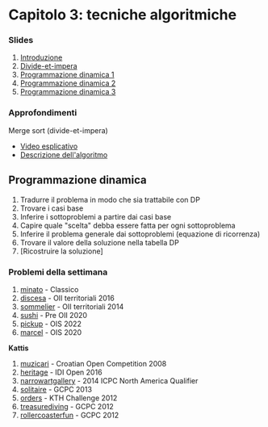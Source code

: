 # Capitolo 3: tecniche algoritmiche

### Slides

1. [Introduzione](http://disi.unitn.it/~montreso/asd/slides/00-introcorso.pdf "Montresor")
2. [Divide-et-impera](http://disi.unitn.it/~montreso/asd/slides/12-divide.pdf "Montresor")
3. [Programmazione dinamica 1](http://disi.unitn.it/~montreso/asd/slides/13-pd1.pdf "Montresor")
4. [Programmazione dinamica 2](http://disi.unitn.it/~montreso/asd/slides/13-pd2.pdf "Montresor")
5. [Programmazione dinamica 3](http://disi.unitn.it/~montreso/asd/slides/13-pd3.pdf "Montresor")



### Approfondimenti

Merge sort (divide-et-impera)
- [Video esplicativo](https://www.youtube.com/watch?v=JSceec-wEyw)
- [Descrizione dell'algoritmo](https://www.geeksforgeeks.org/merge-sort/)


## Programmazione dinamica

1. Tradurre il problema in modo che sia trattabile con DP
2. Trovare i casi base
3. Inferire i sottoproblemi a partire dai casi base
4. Capire quale "scelta" debba essere fatta per ogni sottoproblema
5. Inferire il problema generale dai sottoproblemi (equazione di ricorrenza)
6. Trovare il valore della soluzione nella tabella DP
7. [Ricostruire la soluzione]


### Problemi della settimana

1. [minato](https://training.olinfo.it/#/task/minato/statement "oii") - Classico
2. [discesa](https://training.olinfo.it/#/task/discesa/statement "oii") - OII territoriali 2016
3. [sommelier](https://training.olinfo.it/#/task/sommelier/statement "oii") - OII territoriali 2014
4. [sushi](https://training.olinfo.it/#/task/preoii_sushi/statement "oii") - Pre OII 2020
5. [pickup](https://training.olinfo.it/#/task/ois_pickup/statement "oii") - OIS 2022
6. [marcel](https://training.olinfo.it/#/task/ois_marcel/statement "oii") - OIS 2020

**Kattis**
1. [muzicari](https://open.kattis.com/problems/muzicari "kattis") - Croatian Open Competition 2008
2. [heritage](https://open.kattis.com/problems/heritage "kattis") - IDI Open 2016
3. [narrowartgallery](https://open.kattis.com/problems/narrowartgallery "kattis") - 2014 ICPC North America Qualifier
4. [solitaire](https://open.kattis.com/problems/solitaire "kattis") - GCPC 2013
5. [orders](https://open.kattis.com/problems/orders "kattis") - KTH Challenge 2012
6. [treasurediving](https://open.kattis.com/problems/treasurediving "kattis") - GCPC 2012
7. [rollercoasterfun](https://open.kattis.com/problems/rollercoasterfun "kattis") - GCPC 2012
